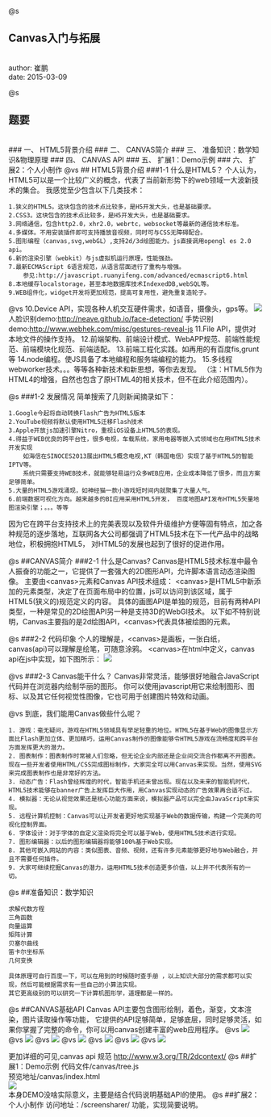 @s
## Canvas入门与拓展
<br>
author: 崔鹏
<br>
date: 2015-03-09

@s
## 题要
<br>
### 一、 HTML5背景介绍
### 二、 CANVAS简介
### 三、 准备知识：数学知识&物理原理
### 四、 CANVAS API
### 五、 扩展1：Demo示例
### 六、 扩展2：个人小制作
@vs
## HTML5背景介绍
###1-1 什么是HTML5？
个人认为，HTML5可以是一个比较广义的概念，代表了当前新形势下的web领域一大波新技术的集合。
我感觉至少包含以下几类技术：

    1.狭义的HTML5。这块包含的技术点比较多，是H5开发大头，也是基础要求。
    2.CSS3。这块包含的技术点比较多，是H5开发大头，也是基础要求。
    3.网络通信，包含http2.0，xhr2.0，webrtc，websocket等最新的通信技术标准。
    4.多媒体。不用安装插件即可支持播放音视频，同时可与CSS无障碍配合。
    5.图形编程（canvas,svg,webGL）,支持2d/3d绘图能力。js直接调用opengl es 2.0 api。
    6.新的渲染引擎（webkit）与js虚拟机运行原理，性能强劲。
    7.最新ECMAScript 6语言规范，从语言层面进行了重构与增强。
        参见:http://javascript.ruanyifeng.com/advanced/ecmascript6.html
    8.本地缓存localstorage，甚至本地数据库技术IndexedDB,webSQL等。
    9.WEB组件化，widget开发将更加规范，提高可复用性，避免重复造轮子。
@vs
    10.Device API，实现各种人机交互硬件需求，如语音，摄像头，gps等。
<img class="img-container" src="img/deviceapi.png" />
        人脸识别demo:http://neave.github.io/face-detection/
        手势识别demo:http://www.webhek.com/misc/gestures-reveal-js
    11.File API，提供对本地文件的操作支持。
    12.前端架构、前端设计模式、WebAPP规范、前端性能规范、前端模块化规范、前端适配。
    13.前端工程化实践。如再用的有百度fis,grunt等
    14.node编程。使JS具备了本地编程和服务端编程的能力。
    15.多线程webworker技术。。。等等各种新技术和新思想，等你去发现。
    （注：HTML5作为HTML4的增强，自然也包含了原HTML4的相关技术，但不在此介绍范围内）。

@s
###1-2 发展情况
简单搜索了几则新闻摘录如下：

    1.Google今起将自动转换Flash广告为HTML5版本
    2.YouTube视频将默认使用HTML5迁移Flash技术
    3.Apple开放js加速引擎Nitro，重视iOS设备上HTML5的表现。
    4.得益于WEB优良的跨平台性，很多电视，车载系统，家用电器等嵌入式领域也在用HTML5技术开发实现
        如海信在SINOCES2013展出HTML5概念电视,KT（韩国电信）实现了基于HTML5的智能IPTV等。
        系统只需要支持WEB技术，就能够轻易运行众多WEB应用，企业成本降低了很多，而且方案足够简单。
    5.大量的HTML5游戏涌现，如神经猫一款小游戏短时间内就聚集了大量人气。
    6.前端数据可视化方向。越来越多的BI应用采用HTML5开发， 百度地图API发布HTML5矢量地图渲染引擎；。。。等等

因为它在跨平台支持技术上的完美表现以及软件升级维护方便等固有特点，加之各种规范的逐步落地，互联网各大公司都强调了HTML5技术在下一代产品中的战略地位，积极拥抱HTML5， 对HTML5的发展也起到了很好的促进作用。

@s
##CANVAS简介
###2-1 什么是Canvas?
Canvas是HTML5技术标准中最令人振奋的功能之一，它提供了一套强大的2D图形API，允许脚本语言动态渲染图像。
主要由&lt;canvas&gt;元素和Canvas API技术组成：
&lt;canvas&gt;是HTML5中新添加的元素类型，决定了在页面布局中的位置，js可以访问到该区域，属于HTML5(狭义的)规范定义的内容。
具体的画图API是单独的规范，目前有两种API类型，一种是常见的2D绘图API另一种是支持3D的WebGl技术。
以下如不特别说明，Canvas主要指的是2d绘图API，&lt;canvas&gt;代表具体被绘图的元素。

@s
###2-2 代码印象
个人的理解是，&lt;canvas&gt;是画板，一张白纸，canvas(api)可以理解是绘笔，可随意涂鸦。
&lt;canvas&gt;在html中定义，canvas api在js中实现，如下图所示：
<img class="img-container" src="img/canvas.png" />

@vs
###2-3 Canvas能干什么？
Canvas非常灵活，能够很好地融合JavaScript代码并在浏览器内绘制华丽的图形。
你可以使用javascript用它来绘制图形、图标、以及其它任何视觉性图像，它也可用于创建图片特效和动画。

@vs
到底，我们能用Canvas做些什么呢？

    1. 游戏：毫无疑问，游戏在HTML5领域具有举足轻重的地位。HTML5在基于Web的图像显示方面比Flash更加立体、更加精巧，运用Canvas制作的图像能够令HTML5游戏在流畅度和跨平台方面发挥更大的潜力。
    2. 图表制作：图表制作时常被人们忽略，但无论企业内部还是企业间交流合作都离不开图表。现在一些开发者使用HTML/CSS完成图标制作，大家完全可以用Canvas来实现。当然，使用SVG来完成图表制作也是非常好的方法。
    3. 动态广告：Flash曾经辉煌的时代，智能手机还未曾出现。现在以及未来的智能机时代，HTML5技术能够在banner广告上发挥巨大作用，用Canvas实现动态的广告效果再合适不过。
    4. 模拟器：无论从视觉效果还是核心功能方面来说，模拟器产品可以完全由JavaScript来实现。
    5. 远程计算机控制：Canvas可以让开发者更好地实现基于Web的数据传输，构建一个完美的可视化控制界面。
    6. 字体设计：对于字体的自定义渲染将完全可以基于Web，使用HTML5技术进行实现。
    7. 图形编辑器：以后的图形编辑器将能够100%基于Web实现。
    8. 其他可嵌入网站的内容：类似图表、音频、视频，还有许多元素能够更好地与Web融合，并且不需要任何插件。
    9. 大家可继续挖掘Canvas的潜力，运用HTML5技术创造更多价值，以上并不代表所有的一切。

@s
##准备知识：数学知识

    求解代数方程
    三角函数
    向量运算
    矩阵计算
    贝塞尔曲线
    笛卡尔坐标系
    几何变换

    具体原理可自行百度一下，可以在用到的时候随时查手册 ，以上知识大部分的需求都可以实现，然后可能根据需求有一些自己的小算法实现。
    其它更高级别的可以研究一下计算机图形学，道理都是一样的。

@s
##CANVAS基础API
Canvas API主要包含图形绘制，着色，渐变，文本渲染，图片读取操作等功能，
它提供的API足够简单，足够底层，同时足够灵活，如果你掌握了完整的命令，你可以用canvas创建丰富的web应用程序。
@vs
<img class="img-container" src="img/api/basic.png" />
@vs
<img class="img-container" src="img/api/status.png" />
@vs
<img class="img-container" src="img/api/arc.png" />
@vs
<img class="img-container" src="img/api/rect.png" />
@vs
<img class="img-container" src="img/api/move.png" />
@vs
<img class="img-container" src="img/api/tranform.png" />
@vs
<img class="img-container" src="img/api/status.png" />

更加详细的可见,canvas api 规范 http://www.w3.org/TR/2dcontext/
@s
##扩展1：Demo示例
代码文件/canvas/tree.js
<br>
预览地址/canvas/index.html
<br>
<img class="img-container" src="img/demo.png" />
<br>
本身DEMO没啥实际意义，主要是结合代码说明基础API的使用。
@s
##扩展2：个人小制作
访问地址：/screensharer/
功能，实现简要说明。